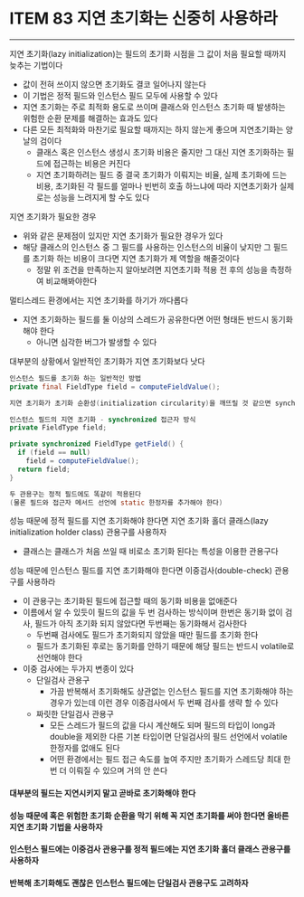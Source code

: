# ITEM 83 지연 초기화는 신중히 사용하라

--------------------------------------------
지연 초기화(lazy initialization)는 필드의 초기화 시점을 그 값이 처음 필요할 때까지 늦추는 기법이다
* 값이 전혀 쓰이지 않으면 초기화도 결코 일어나지 않는다
* 이 기법은 정적 필드와 인스턴스 필드 모두에 사용할 수 있다
* 지연 초기화는 주로 최적화 용도로 쓰이며 클래스와 인스턴스 초기화 때 발생하는 위험한 순환 문제를 해결하는 효과도 있다
* 다른 모든 최적화와 마찬기로 필요할 때까지는 하지 않는게 좋으며 지연초기화는 양날의 검이다
  * 클래스 혹은 인스턴스 생성시 초기화 비용은 줄지만 그 대신 지연 초기화하는 필드에 접근하는 비용은 커진다
  * 지연 초기화하려는 필드 중 결국 초기화가 이뤄지는 비율, 실제 초기화에 드는 비용, 초기화된 각 필드를 얼마나 빈번히 호출 하느냐에 따라 지연초기화가 실제로는 성능을 느려지게 할 수도 있다

지연 초기화가 필요한 경우
* 위와 같은 문제점이 있지만 지연 초기화가 필요한 경우가 있다
* 해당 클래스의 인스턴스 중 그 필드를 사용하는 인스턴스의 비율이 낮지만 그 필드를 초기화 하는 비용이 크다면 지연 초기화가 제 역할을 해줄것이다
  * 정말 위 조건을 만족하는지 알아보려면 지연초기화 적용 전 후의 성능을 측정하여 비교해봐야한다

멀티스레드 환경에서는 지연 초기화를 하기가 까다롭다
* 지연 초기화하는 필드를 둘 이상의 스레드가 공유한다면 어떤 형태든 반드시 동기화해야 한다
  * 아니면 심각한 버그가 발생할 수 있다

대부분의 상황에서 일반적인 초기화가 지연 초기화보다 낫다
```` java
인스턴스 필드를 초기화 하는 일반적인 방법
private final FieldType field = computeFieldValue();

지연 초기화가 초기화 순환성(initialization circularity)을 깨뜨릴 것 같으면 synchronized를 단 접근자를 사용하자 이게 가장 간단하고 명확하다

인스턴스 필드의 지연 초기화 - synchronized 접근자 방식
private FieldType field;

private synchronized FieldType getField() {
  if (field == null)
    field = computeFieldValue();
  return field;
}

두 관용구는 정적 필드에도 똑같이 적용된다
(물론 필드와 접근자 메서드 선언에 static 한정자를 추가해야 한다)
````

성능 때문에 정적 필드를 지연 초기화해야 한다면 지연 초기화 홀더 클래스(lazy initialization holder class) 관용구를 사용하자
* 클래스는 클래스가 처음 쓰일 때 비로소 초기화 된다는 특성을 이용한 관용구다

성능 때문에 인스턴스 필드를 지연 초기화해야 한다면 이중검사(double-check) 관용구를 사용하라
* 이 관용구는 초기화된 필드에 접근할 때의 동기화 비용을 없애준다
* 이름에서 알 수 있듯이 필드의 값을 두 번 검사하는 방식이며 한번은 동기화 없이 검사, 필드가 아직 초기화 되지 않았다면 두번째는 동기화해서 검사한다
  * 두번째 검사에도 필드가 초기화되지 않았을 때만 필드를 초기화 한다
  * 필드가 초기화된 후로는 동기화를 안하기 때문에 해당 필드는 반드시 volatile로 선언해야 한다
* 이중 검사에는 두가지 변종이 있다
  * 단일검사 관용구
    * 가끔 반복해서 초기화해도 상관없는 인스턴스 필드를 지연 초기화해야 하는 경우가 있는데 이런 경우 이중검사에서 두 번째 검사를 생략 할 수 있다
  * 짜릿한 단일검사 관용구
    * 모든 스레드가 필드의 값을 다시 계산해도 되며 필드의 타입이 long과 double을 제외한 다른 기본 타입이면 단일검사의 필드 선언에서 volatile 한정자를 없애도 된다 
    * 어떤 환경에서는 필드 접근 속도를 높여 주지만 초기화가 스레드당 최대 한 번 더 이뤄질 수 있으며 거의 안 쓴다

#### 대부분의 필드는 지연시키지 말고 곧바로 초기화해야 한다
#### 성능 때문에 혹은 위험한 초기화 순환을 막기 위해 꼭 지연 초기화를 써야 한다면 올바른 지연 초기화 기법을 사용하자
#### 인스턴스 필드에는 이중검사 관용구를 정적 필드에는 지연 초기화 홀더 클래스 관용구를 사용하자
#### 반복해 초기화해도 괜찮은 인스턴스 필드에는 단일검사 관용구도 고려하자